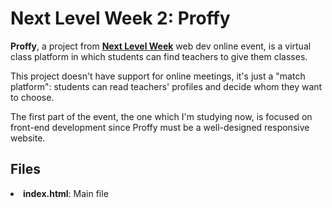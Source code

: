 # Next Level Week 2: Proffy
<p><b>Proffy</b>, a project from <a href="nextlevelweek.com"><b>Next Level Week</b></a> web dev online event, is a virtual class platform in which students can find teachers to give them classes.</p>
<p>This project doesn't have support for online meetings, it's just a "match platform": students can read teachers' profiles and decide whom they want to choose.</p>
<p>The first part of the event, the one which I'm studying now, is focused on front-end development since Proffy must be a well-designed responsive website.</p>


## Files
<li><b>index.html</b>: Main file</li> 
